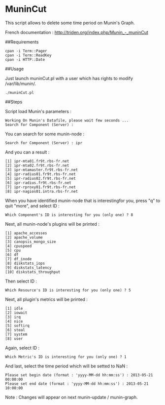 MuninCut
========

This script allows to delete some time period on Munin's Graph. 

French documentation : http://triden.org/index.php/Munin_-_muninCut

##Requirements

    cpan -i Term::Pager
    cpan -i Term::ReadKey
    cpan -i HTTP::Date

##Usage

Just launch muninCut.pl with a user which has rights to modify /var/lib/munin/.

    ./muninCut.pl
    
##Steps

Script load Munin's parameters : 

    Working On Munin's Datafile, please wait few seconds ...
    Search for Component (Server) :
    
You can search for some munin-node : 

    Search for Component (Server) : ipr
    
And you can a result :

    [1] ipr-mta01.fr9t.rbs-fr.net
    [2] ipr-mta02.fr9t.rbs-fr.net
    [3] ipr-mtamaster.fr9t.rbs-fr.net
    [4] ipr-radius01.fr9t.rbs-fr.net
    [5] ipr-radius02.fr9t.rbs-fr.net
    [6] ipr-radius.fr9t.rbs-fr.net
    [7] ipr-rproxy01.fr9t.rbs-fr.net
    [8] ipr-nagios01.intra.rbs-fr.net
    
When you have identified munin-node that is interestingfor you, press "q" to quit "more", and select ID :

    Which Component's ID is interesting for you (only one) ? 8
    
Next, all munin-node's plugins will be printed :

    [1] apache_accesses
    [2] apache_volume
    [3] canopsis_mongo_size
    [4] cpuspeed
    [5] cpu
    [6] df
    [7] df_inode
    [8] diskstats_iops
    [9] diskstats_latency
    [10] diskstats_throughput
    
Then select ID :

    Which Resource's ID is interesting for you (only one) ? 5
    
Next, all plugin's metrics will be printed :

    [1] idle
    [2] iowait
    [3] irq
    [4] nice
    [5] softirq
    [6] steal
    [7] system
    [8] user
    
Again, select ID :

    Which Metric's ID is interesting for you (only one) ? 1
    
And last, select the time period which will be setted to NaN :

    Please set begin date (format : 'yyyy-MM-dd hh:mm:ss') : 2013-05-21 00:00:00
    Please set end date (format : 'yyyy-MM-dd hh:mm:ss') : 2013-05-21 10:00:00

Note : Changes will appear on next munin-update / munin-graph.
